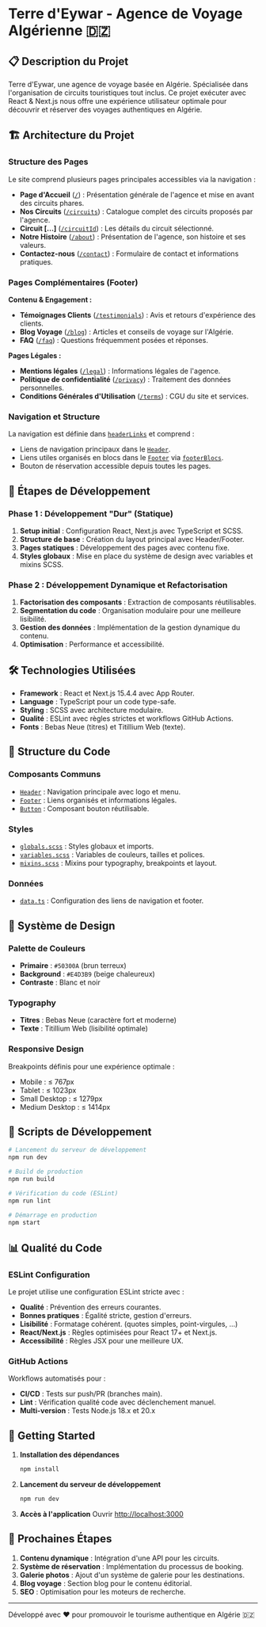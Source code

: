 # Terre d'Eywar - Agence de Voyage Algérienne 🇩🇿

## 📋 Description du Projet

Terre d'Eywar, une agence de voyage basée en Algérie. Spécialisée dans l'organisation de circuits touristiques tout inclus. Ce projet exécuter avec React & Next.js nous offre une expérience utilisateur optimale pour découvrir et réserver des voyages authentiques en Algérie.

## 🏗️ Architecture du Projet

### Structure des Pages

Le site comprend plusieurs pages principales accessibles via la navigation :

- **Page d'Accueil** ([`/`](src/app/page.tsx)) : Présentation générale de l'agence et mise en avant des circuits phares.
- **Nos Circuits** ([`/circuits`](src/app/circuits/page.tsx)) : Catalogue complet des circuits proposés par l'agence.
- **Circuit [...]** ([`/circuitId`](src/app/circuits/slug/page.tsx)) : Les détails du circuit sélectionné.
- **Notre Histoire** ([`/about`](src/app/about/page.tsx)) : Présentation de l'agence, son histoire et ses valeurs.
- **Contactez-nous** ([`/contact`](src/app/contact/page.tsx)) : Formulaire de contact et informations pratiques.

### Pages Complémentaires (Footer)

**Contenu & Engagement :**

- **Témoignages Clients** ([`/testimonials`](src/app/testimonials/page.tsx)) : Avis et retours d'expérience des clients.
- **Blog Voyage** ([`/blog`](src/app/blog/page.tsx)) : Articles et conseils de voyage sur l'Algérie.
- **FAQ** ([`/faq`](src/app/faq/page.tsx)) : Questions fréquemment posées et réponses.

**Pages Légales :**

- **Mentions légales** ([`/legal`](src/app/legal/page.tsx)) : Informations légales de l'agence.
- **Politique de confidentialité** ([`/privacy`](src/app/privacy/page.tsx)) : Traitement des données personnelles.
- **Conditions Générales d'Utilisation** ([`/terms`](src/app/terms/page.tsx)) : CGU du site et services.

### Navigation et Structure

La navigation est définie dans [`headerLinks`](src/utils/data.ts) et comprend :

- Liens de navigation principaux dans le [`Header`](src/components/common/Header.tsx).
- Liens utiles organisés en blocs dans le [`Footer`](src/components/common/Footer.tsx) via [`footerBlocs`](src/utils/data.ts).
- Bouton de réservation accessible depuis toutes les pages.

## 🚀 Étapes de Développement

### Phase 1 : Développement "Dur" (Statique)

1. **Setup initial** : Configuration React, Next.js avec TypeScript et SCSS.
2. **Structure de base** : Création du layout principal avec Header/Footer.
3. **Pages statiques** : Développement des pages avec contenu fixe.
4. **Styles globaux** : Mise en place du système de design avec variables et mixins SCSS.

### Phase 2 : Développement Dynamique et Refactorisation

1. **Factorisation des composants** : Extraction de composants réutilisables.
2. **Segmentation du code** : Organisation modulaire pour une meilleure lisibilité.
3. **Gestion des données** : Implémentation de la gestion dynamique du contenu.
4. **Optimisation** : Performance et accessibilité.

## 🛠️ Technologies Utilisées

- **Framework** : React et Next.js 15.4.4 avec App Router.
- **Language** : TypeScript pour un code type-safe.
- **Styling** : SCSS avec architecture modulaire.
- **Qualité** : ESLint avec règles strictes et workflows GitHub Actions.
- **Fonts** : Bebas Neue (titres) et Titillium Web (texte).

## 📁 Structure du Code

### Composants Communs

- [`Header`](src/components/common/Header.tsx) : Navigation principale avec logo et menu.
- [`Footer`](src/components/common/Footer.tsx) : Liens organisés et informations légales.
- [`Button`](src/components/common/Button.tsx) : Composant bouton réutilisable.

### Styles

- [`globals.scss`](src/styles/globals.scss) : Styles globaux et imports.
- [`variables.scss`](src/styles/utils/variables.scss) : Variables de couleurs, tailles et polices.
- [`mixins.scss`](src/styles/utils/mixins.scss) : Mixins pour typography, breakpoints et layout.

### Données

- [`data.ts`](src/utils/data.ts) : Configuration des liens de navigation et footer.

## 🎨 Système de Design

### Palette de Couleurs

- **Primaire** : `#50300A` (brun terreux)
- **Background** : `#E4D3B9` (beige chaleureux)
- **Contraste** : Blanc et noir

### Typography

- **Titres** : Bebas Neue (caractère fort et moderne)
- **Texte** : Titillium Web (lisibilité optimale)

### Responsive Design

Breakpoints définis pour une expérience optimale :

- Mobile : ≤ 767px
- Tablet : ≤ 1023px
- Small Desktop : ≤ 1279px
- Medium Desktop : ≤ 1414px

## 🔧 Scripts de Développement

```bash
# Lancement du serveur de développement
npm run dev

# Build de production
npm run build

# Vérification du code (ESLint)
npm run lint

# Démarrage en production
npm start
```

## 📊 Qualité du Code

### ESLint Configuration

Le projet utilise une configuration ESLint stricte avec :

- **Qualité** : Prévention des erreurs courantes.
- **Bonnes pratiques** : Égalité stricte, gestion d'erreurs.
- **Lisibilité** : Formatage cohérent. (quotes simples, point-virgules, ...)
- **React/Next.js** : Règles optimisées pour React 17+ et Next.js.
- **Accessibilité** : Règles JSX pour une meilleure UX.

### GitHub Actions

Workflows automatisés pour :

- **CI/CD** : Tests sur push/PR (branches main).
- **Lint** : Vérification qualité code avec déclenchement manuel.
- **Multi-version** : Tests Node.js 18.x et 20.x

## 🚦 Getting Started

1. **Installation des dépendances**

    ```bash
    npm install
    ```

2. **Lancement du serveur de développement**

    ```bash
    npm run dev
    ```

3. **Accès à l'application**
   Ouvrir [http://localhost:3000](http://localhost:3000)

## 📝 Prochaines Étapes

1. **Contenu dynamique** : Intégration d'une API pour les circuits.
2. **Système de réservation** : Implémentation du processus de booking.
3. **Galerie photos** : Ajout d'un système de galerie pour les destinations.
4. **Blog voyage** : Section blog pour le contenu éditorial.
5. **SEO** : Optimisation pour les moteurs de recherche.

---

Développé avec ❤️ pour promouvoir le tourisme authentique en Algérie 🇩🇿
